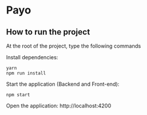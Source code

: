# Payo

## How to run the project

At the root of the project, type the following commands

Install dependencies:

```
yarn 
npm run install
```

Start the application (Backend and Front-end):

```
npm start
```

Open the application: http://localhost:4200
